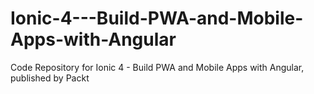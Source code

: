 # Ionic-4---Build-PWA-and-Mobile-Apps-with-Angular
Code Repository for Ionic 4 - Build PWA and Mobile Apps with Angular, published by Packt
